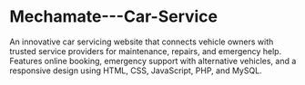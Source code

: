 # Mechamate---Car-Service
An innovative car servicing website that connects vehicle owners with trusted service providers for maintenance, repairs, and emergency help. Features online booking, emergency support with alternative vehicles, and a responsive design using HTML, CSS, JavaScript, PHP, and MySQL.

